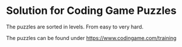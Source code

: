 # Solution for Coding Game Puzzles 

The puzzles are sorted in levels. From easy to very hard.

The puzzles can be found under https://www.codingame.com/training
